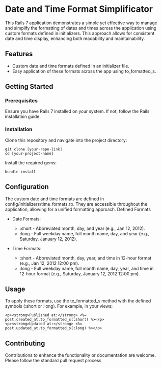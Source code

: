 # Date and Time Format Simplificator

This Rails 7 application demonstrates a simple yet effective way to manage and simplify the formatting of dates and times across the application using custom formats defined in initializers. This approach allows for consistent date and time display, enhancing both readability and maintainability.

## Features

- Custom date and time formats defined in an initializer file.
- Easy application of these formats across the app using to_formatted_s.

## Getting Started

### Prerequisites

Ensure you have Rails 7 installed on your system. If not, follow the Rails installation guide.

### Installation

Clone this repository and navigate into the project directory:

```
git clone [your-repo-link]
cd [your-project-name]
```

Install the required gems:

```
bundle install
```

## Configuration

The custom date and time formats are defined in config/initializers/time_formats.rb. They are accessible throughout the application, allowing for a unified formatting approach.
Defined Formats

- Date Formats:

  - :short - Abbreviated month, day, and year (e.g., Jan 12, 2012).
  - :long - Full weekday name, full month name, day, and year (e.g., Saturday, January 12, 2012).

- Time Formats:
  - :short - Abbreviated month, day, year, and time in 12-hour format (e.g., Jan 12, 2012 12:00 pm).
  - :long - Full weekday name, full month name, day, year, and time in 12-hour format (e.g., Saturday, January 12, 2012 12:00 pm).

## Usage

To apply these formats, use the to_formatted_s method with the defined symbols (:short or :long). For example, in your views:

```
<p><strong>Published at:</strong> <%= post.created_at.to_formatted_s(:short) %></p>
<p><strong>Updated at:</strong> <%= post.updated_at.to_formatted_s(:long) %></p>
```

## Contributing

Contributions to enhance the functionality or documentation are welcome. Please follow the standard pull request process.
